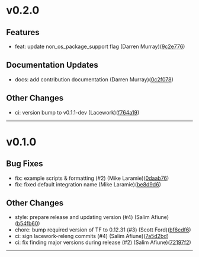 # v0.2.0

## Features
* feat: update non_os_package_support flag (Darren Murray)([9c2e776](https://github.com/lacework/terraform-gcp-gar/commit/9c2e7765e067d512bd61f6282fec99dec4ab1207))
## Documentation Updates
* docs: add contribution documentation (Darren Murray)([0c2f078](https://github.com/lacework/terraform-gcp-gar/commit/0c2f078beec1fe07a86b202d032cc93d923f2921))
## Other Changes
* ci: version bump to v0.1.1-dev (Lacework)([f764a19](https://github.com/lacework/terraform-gcp-gar/commit/f764a19a3772b3cc723652208f9e642ab9ec3a56))
---
# v0.1.0

## Bug Fixes
* fix: example scripts & formatting (#2) (Mike Laramie)([0daab76](https://github.com/lacework/terraform-gcp-gar/commit/0daab76dcd61c5dc65249d14b1aebf3b4cdffca2))
* fix: fixed default integration name (Mike Laramie)([be8d9d6](https://github.com/lacework/terraform-gcp-gar/commit/be8d9d6296fdb4ae31b1cdf5ae2be731c6c29fd5))
## Other Changes
* style: prepare release and updating version (#4) (Salim Afiune)([b54fb60](https://github.com/lacework/terraform-gcp-gar/commit/b54fb60d6f0d0a0408d227ed6d279a352ff8a1ce))
* chore: bump required version of TF to 0.12.31 (#3) (Scott Ford)([bf6cdf6](https://github.com/lacework/terraform-gcp-gar/commit/bf6cdf68a271cc49560dd66bb60fd590b0b1328c))
* ci: sign lacework-releng commits (#4) (Salim Afiune)([7a5d2bd](https://github.com/lacework/terraform-gcp-gar/commit/7a5d2bd2b5468d6d6e1537bcbdfa0cbbefded641))
* ci: fix finding major versions during release (#2) (Salim Afiune)([72197f2](https://github.com/lacework/terraform-gcp-gar/commit/72197f2f20bf5d67710a2bc2d38d4844427e6d77))
---
